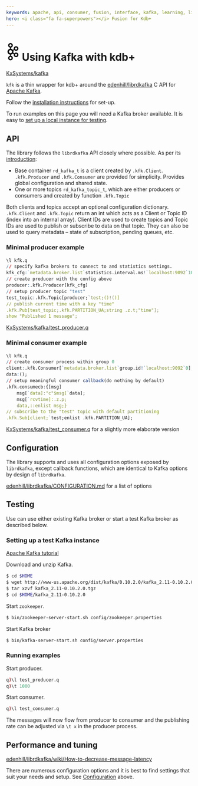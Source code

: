 ```yaml
---
keywords: apache, api, consumer, fusion, interface, kafka, learning, library, machine, producer, q
hero: <i class="fa fa-superpowers"></i> Fusion for Kdb+
---
```


# ![Apache Kafka](img/kafka.png) Using Kafka with kdb+



<i class="fab fa-github"></i> [KxSystems/kafka](https://github.com/KxSystems/kafka)


`kfk` is a thin wrapper for kdb+ around the 
<i class="fab fa-github"></i> 
[edenhill/librdkafka](https://github.com/edenhill/librdkafka) 
C API for [Apache Kafka](https://kafka.apache.org/). 

Follow the [installation instructions](https://github.com/KxSystems/kafka#building-and-installation) for set-up.

To run examples on this page you will need a Kafka broker available. It is easy to [set up a local instance for testing](https://github.com/KxSystems/kafka#setting-up-test-kafka-instance).


## API

The library follows the `librdkafka` API closely where possible.
As per its [introduction](https://github.com/edenhill/librdkafka/blob/master/INTRODUCTION.md):

-   Base container `rd_kafka_t` is a client created by `.kfk.Client`. `.kfk.Producer` and `.kfk.Consumer` are provided for simplicity. Provides global configuration and shared state.
-   One or more topics `rd_kafka_topic_t`, which are either producers or consumers and created by function `.kfk.Topic` 

Both clients and topics accept an optional configuration dictionary.
`.kfk.Client` and `.kfk.Topic` return an int which acts as a Client or Topic ID (index into an internal array). Client IDs are used to create topics and Topic IDs are used to publish or subscribe to data on that topic. They can also be used to query metadata – state of subscription, pending queues, etc.


### Minimal producer example

```q
\l kfk.q
// specify kafka brokers to connect to and statistics settings.
kfk_cfg:`metadata.broker.list`statistics.interval.ms!`localhost:9092`10000
// create producer with the config above
producer:.kfk.Producer[kfk_cfg]
// setup producer topic "test"
test_topic:.kfk.Topic[producer;`test;()!()]
// publish current time with a key "time"
.kfk.Pub[test_topic;.kfk.PARTITION_UA;string .z.t;"time"];
show "Published 1 message";
```

<i class="far fa-hand-point-right"></i> 
[<i class="fab fa-github"></i> KxSystems/kafka/test_producer.q](https://github.com/KxSystems/kafka/blob/master/test_producer.q)


### Minimal consumer example

```q
\l kfk.q
// create consumer process within group 0
client:.kfk.Consumer[`metadata.broker.list`group.id!`localhost:9092`0];
data:();
// setup meaningful consumer callback(do nothing by default)
.kfk.consumecb:{[msg]
    msg[`data]:"c"$msg[`data];
    msg[`rcvtime]:.z.p;
    data,::enlist msg;}
// subscribe to the "test" topic with default partitioning
.kfk.Sub[client;`test;enlist .kfk.PARTITION_UA];
```

<i class="far fa-hand-point-right"></i> 
[<i class="fab fa-github"></i> KxSystems/kafka/test_consumer.q](https://github.com/KxSystems/kafka/blob/master/test_consumer.q) for a slightly more elaborate version 


## Configuration

The library supports and uses all configuration options exposed by `librdkafka`, except callback functions, which are identical to Kafka options by design of `librdkafka`. 

<i class="far fa-hand-point-right"></i> 
[<i class="fab fa-github"></i> edenhill/librdkafka/CONFIGURATION.md](https://github.com/edenhill/librdkafka/blob/master/CONFIGURATION.md) for a list of options


## Testing

Use can use either existing Kafka broker or start a test Kafka broker as described below.


### Setting up a test Kafka instance

<i class="far fa-hand-point-right"></i> 
[Apache Kafka tutorial](http://kafka.apache.org/documentation.html#quickstart)

Download and unzip Kafka.

```bash
$ cd $HOME
$ wget http://www-us.apache.org/dist/kafka/0.10.2.0/kafka_2.11-0.10.2.0.tgz
$ tar xzvf kafka_2.11-0.10.2.0.tgz
$ cd $HOME/kafka_2.11-0.10.2.0
```

Start `zookeeper`.

```bash
$ bin/zookeeper-server-start.sh config/zookeeper.properties
```

Start Kafka broker

```bash
$ bin/kafka-server-start.sh config/server.properties
```


### Running examples

Start producer.

```q
q)\l test_producer.q
q)\t 1000
```

Start consumer.

```q
q)\l test_consumer.q
```

The messages will now flow from producer to consumer and the publishing rate can be adjusted via `\t x` in the producer process.


## Performance and tuning

<i class="far fa-hand-point-right"></i> 
[<i class="fab fa-github"></i> edenhill/librdkafka/wiki/How-to-decrease-message-latency](https://github.com/edenhill/librdkafka/wiki/How-to-decrease-message-latency)

There are numerous configuration options and it is best to find settings that suit your needs and setup. See [Configuration](#configuration) above. 


